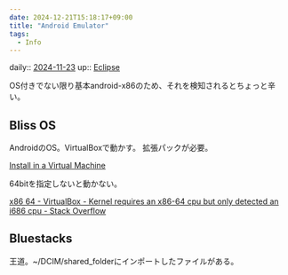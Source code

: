 ```yaml
---
date: 2024-12-21T15:18:17+09:00
title: "Android Emulator"
tags:
  - Info
---
```


daily:: [2024-11-23](/Daily_Note/2024-11-23.md)
up:: [Eclipse](../Bar/Eclipse.md)

OS付きでない限り基本android-x86のため、それを検知されるとちょっと辛い。

## Bliss OS
AndroidのOS。VirtualBoxで動かす。
拡張パックが必要。

[Install in a Virtual Machine](https://docs.blissos.org/installation/install-in-a-virtual-machine/)




64bitを指定しないと動かない。

[x86 64 - VirtualBox - Kernel requires an x86-64 cpu but only detected an i686 cpu - Stack Overflow](https://stackoverflow.com/questions/24872842/virtualbox-kernel-requires-an-x86-64-cpu-but-only-detected-an-i686-cpu)

## Bluestacks
王道。~/DCIM/shared_folderにインポートしたファイルがある。


